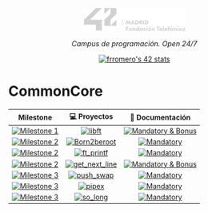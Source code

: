 <p align="center" width="100%">
    <a href="42_Madrid/42"><img width="40%" src="42_Madrid/img/logo5.png"></a> </p>
<p align="center" width="100%"><i>Campus de programación. Open 24/7 </i></p>
<p align="center" width="100%">
    <a href="42_Madrid/42"><img src="https://badge.mediaplus.ma/greenbinary/frromero?1337Badge=off&UM6P=off" alt="frromero's 42 stats" /></a></p>




# CommonCore
	
| Milestone | 💻 Proyectos | 📝 Documentación |
|------|:------------:|:------------------:|
| [![Milestone 1](https://img.shields.io/badge/%20%20Milestone%201%20-1eb437)](#)  | [![libft](https://img.shields.io/badge/%20%20libft%20%20-1eb437)](42_Madrid/0/) | [![Mandatory & Bonus](https://img.shields.io/badge/Mandatory%20&%20Bonus-1eb437)](42_Madrid/0/) |
|  [![Milestone 2](https://img.shields.io/badge/%20%20Milestone%202%20-b61cc3)](#)  |[![Born2beroot](https://img.shields.io/badge/%20%20Born2beroot%20%20-b61cc3)](42_Madrid/milestone_1/born2beroot) | [![Mandatory](https://img.shields.io/badge/Mandatory-b61cc3)](42_Madrid/milestone_1/born2beroot) |
|  [![Milestone 2](https://img.shields.io/badge/%20%20Milestone%202%20-b61cc3)](#) |[![ft_printf](https://img.shields.io/badge/%20%20ft_printf%20%20-b61cc3)](42_Madrid/milestone_1/printf/) | [![Mandatory](https://img.shields.io/badge/Mandatory-b61cc3)](42_Madrid/milestone_1/printf/) |
|  [![Milestone 2](https://img.shields.io/badge/%20%20Milestone%202%20-b61cc3)](#) |[![get_next_line](https://img.shields.io/badge/%20%20get_next_line%20%20-b61cc3)](42_Madrid/milestone_1/get_next_line/) | [![Mandatory & Bonus](https://img.shields.io/badge/Mandatory%20&%20Bonus-b61cc3)](42_Madrid/milestone_1/get_next_line/) |
|  [![Milestone 3](https://img.shields.io/badge/%20%20Milestone%203%20-c3331c)](#)  |[![push_swap](https://img.shields.io/badge/%20%20push_swap%20%20-c3331c)](42_Madrid/milestone_2/push_swap/) | [![Mandatory](https://img.shields.io/badge/Mandatory-c3331c)](42_Madrid/milestone_2/push_swap/) |
|  [![Milestone 3](https://img.shields.io/badge/%20%20Milestone%203%20-c3331c)](#)  |[![pipex](https://img.shields.io/badge/%20%20pipex%20%20-c3331c)](42_Madrid/milestone_2/pipex/) | [![Mandatory](https://img.shields.io/badge/Mandatory-c3331c)](42_Madrid/milestone_2/pipex/) |
|  [![Milestone 3](https://img.shields.io/badge/%20%20Milestone%203%20-c3331c)](#)  |[![so_long](https://img.shields.io/badge/%20%20so_long%20%20-c3331c)](42_Madrid/milestone_2/so_long/) | [![Mandatory](https://img.shields.io/badge/Mandatory-c3331c)](42_Madrid/milestone_2/so_long/) |


